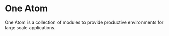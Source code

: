 # One Atom 

One Atom is a collection of modules to provide productive environments for large scale applications.
